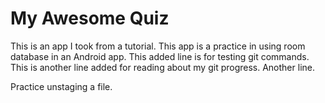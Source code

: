 # My Awesome Quiz

This is an app I took from a tutorial.  This app is a practice in using room database in an Android app.  This added line is for testing git commands. This is another line added for reading about my git progress. Another line.

<p>Practice unstaging a file.</p>